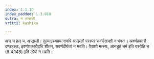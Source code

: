 ```yaml
---
index: 1.1.10
index_padded: 1.1.010
sutra: न अज्झलौ
vritti: kashika

---
```

अच् च हल् च, अज्झलौ। तुल्याऽस्यप्रयत्नावपि अज्झलौ परस्परं सवर्णसञ्ज्ञौ न भवतः। अवर्णहकारौ दण्डहस्तः, इवर्णशकारौदधि शीतम्, सवर्णदीर्घत्वं न भवति। वैपाशो मत्स्यः, आनडुहं चर्म इति यस्यैति च (6.4.148) इति लोपो न भवति।